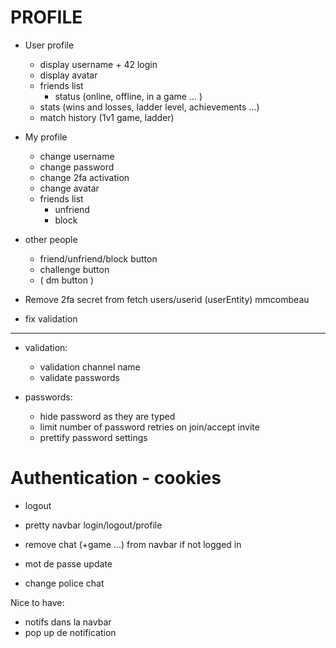 # PROFILE 

- User profile
	- display username + 42 login
	- display avatar
	- friends list
		- status (online, offline, in a game ... )
	- stats (wins and losses, ladder level, achievements ...)
	- match history (1v1 game, ladder)

- My profile
	- change username
	- change password
	- change 2fa activation
	- change avatar
	- friends list
		- unfriend 
		- block 

- other people
	- friend/unfriend/block button
	- challenge button
	- ( dm button )

- Remove 2fa secret from fetch users/userid (userEntity) mmcombeau
- fix validation

-------------------------------------------------------------------------------------
- validation:

  - validation channel name
  - validate passwords

- passwords:
  - hide password as they are typed
  - limit number of password retries on join/accept invite
  - prettify password settings

# Authentication - cookies

- logout
- pretty navbar login/logout/profile
- remove chat (+game ...) from navbar if not logged in

- mot de passe update
- change police chat

Nice to have:

- notifs dans la navbar
- pop up de notification
